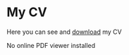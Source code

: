 # My CV


Here you can see and [download](https://raw.githubusercontent.com/GianmarcoAndreana/gianmarcoandreana.github.io/main/Gianmarco_Andreana_CV.pdf) my CV

<html>
<body>
    <object data="https://raw.githubusercontent.com/GianmarcoAndreana/gianmarcoandreana.github.io/main/Gianmarco_Andreana_CV.pdf" type="application/pdf">
        <div>No online PDF viewer installed</div>
    </object>
</body>
</html>


